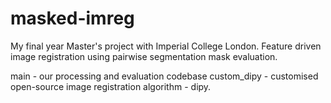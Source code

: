 # masked-imreg
My final year Master's project with Imperial College London. Feature driven image registration using pairwise segmentation mask evaluation.

main - our processing and evaluation codebase
custom_dipy - customised open-source image registration algorithm - dipy.
